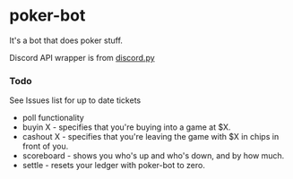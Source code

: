 # poker-bot
It's a bot that does poker stuff.

Discord API wrapper is from [discord.py](https://github.com/Rapptz/discord.py)

### Todo

See Issues list for up to date tickets

* poll functionality
* buyin X - specifies that you're buying into a game at $X.
* cashout X - specifies that you're leaving the game with $X in chips in front of you.
* scoreboard - shows you who's up and who's down, and by how much.
* settle - resets your ledger with poker-bot to zero.
